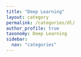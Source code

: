 ```yaml
---
title: "Deep Learning"
layout: category
permalink: /categories/dl/
author_profile: true
taxonomy: Deep Learning
sidebar:
  nav: "categories"
---
```

